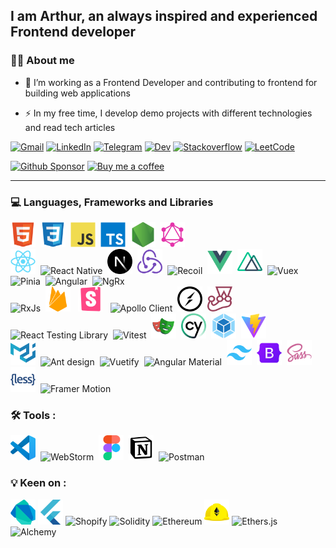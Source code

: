 I am Arthur, an always inspired and experienced Frontend developer
---
### :man_technologist: About me
- :telescope: I’m working as a Frontend Developer and contributing to frontend for building web applications

- :zap: In my free time, I develop demo projects with different technologies and read tech articles

[![Gmail](https://img.shields.io/badge/Gmail-D14836?style=for-the-badge&logo=gmail&logoColor=white)](mailto:artur.arakelyan.dev@gmail.com)
[![LinkedIn](https://img.shields.io/badge/LinkedIn-0077B5?style=for-the-badge&logo=linkedin&logoColor=white)](https://www.linkedin.com/in/arthur-arakelyan/)
[![Telegram](https://img.shields.io/badge/Telegram-2CA5E0?style=for-the-badge&logo=telegram&logoColor=white)](https://t.me/ArakelyanArthur)
[![Dev](https://img.shields.io/badge/dev.to-0A0A0A?style=for-the-badge&logo=devdotto&logoColor=white)](https://dev.to/arthurarakelyan)
[![Stackoverflow](https://img.shields.io/badge/Stack_Overflow-FE7A16?style=for-the-badge&logo=stack-overflow&logoColor=white)](https://stackoverflow.com/users/19169083/arthur-arakelyan)
[![LeetCode](https://img.shields.io/badge/-LeetCode-FFA116?style=for-the-badge&logo=LeetCode&logoColor=black)](https://leetcode.com/u/ArthurArakelyan/)
<!-- [![Medium](https://img.shields.io/badge/Medium-12100E?style=for-the-badge&logo=medium&logoColor=white)](https://dev.to/arthurarakelyan) -->
<!-- [![Reddit](https://img.shields.io/badge/Reddit-FF4500?style=for-the-badge&logo=reddit&logoColor=white)](https://www.reddit.com/user/artur_04/) -->

[![Github Sponsor](https://img.shields.io/badge/sponsor-30363D?style=for-the-badge&logo=GitHub-Sponsors&logoColor=#white)](https://github.com/sponsors/ArthurArakelyan)
[![Buy me a coffee](https://img.shields.io/badge/Buy_Me_A_Coffee-FFDD00?style=for-the-badge&logo=buy-me-a-coffee&logoColor=black)](https://buymeacoffee.com/arthurarakelyan)

--- 
### :computer: Languages, Frameworks and Libraries

<div>
  <div>
    <img src="https://github.com/devicons/devicon/blob/master/icons/html5/html5-original.svg" title="HTML5" alt="HTML" width="40" height="40"/>&nbsp;
    <img src="https://github.com/devicons/devicon/blob/master/icons/css3/css3-original.svg"  title="CSS3" alt="CSS" width="40" height="40"/>&nbsp;
    <img src="https://github.com/devicons/devicon/blob/master/icons/javascript/javascript-original.svg" title="Javascript" alt="Javascript" width="40" height="40"/>&nbsp;
    <img src="https://github.com/devicons/devicon/blob/master/icons/typescript/typescript-original.svg" title="Typescript" alt="Typescript" width="40" height="40"/>&nbsp;
    <img src="https://github.com/devicons/devicon/blob/master/icons/nodejs/nodejs-original.svg" title="Nodejs" alt="Nodejs" width="40" height="40"/>&nbsp;
    <img src="https://github.com/devicons/devicon/blob/master/icons/graphql/graphql-plain.svg" title="GraphQL" alt="GraphQL" width="40" height="40"/>&nbsp;
  </div>
  <div>
      <img src="https://github.com/devicons/devicon/blob/master/icons/react/react-original.svg" title="React" alt="React" width="40" height="40"/>&nbsp;
      <img src="https://www.esterox.com/images/shared/technologies/react-native.png" title="React Native" alt="React Native" width="40" height="40"/>&nbsp;
      <img src="https://github.com/devicons/devicon/blob/master/icons/nextjs/nextjs-original.svg" title="Nextjs" alt="Nextjs" width="40" height="40" />&nbsp;
      <img src="https://github.com/devicons/devicon/blob/master/icons/redux/redux-original.svg" title="Redux" alt="Redux " width="40" height="40"/>&nbsp;
      <img src="https://cdn.worldvectorlogo.com/logos/recoil-js.svg" title="Recoil" alt="Recoil " width="40" height="40"/>&nbsp;
      <img src="https://github.com/devicons/devicon/blob/master/icons/vuejs/vuejs-original.svg" title="Vue" alt="Vue" width="40" height="40"/>&nbsp;
      <img src="https://github.com/devicons/devicon/blob/master/icons/nuxtjs/nuxtjs-original.svg" title="Nuxt" alt="Nuxt" width="40" height="40"/>&nbsp;
      <img src="https://user-images.githubusercontent.com/7110136/29002857-9e802f08-7ab4-11e7-9c31-604b5d0d0c19.png" title="Vuex" alt="Vuex" width="40" height="40"/>&nbsp;
      <img src="https://pinia.vuejs.org/logo.svg" title="Pinia" alt="Pinia" width="40" height="40"/>&nbsp;
      <img src="https://user-images.githubusercontent.com/25181517/183890595-779a7e64-3f43-4634-bad2-eceef4e80268.png" title="Angular" alt="Angular" width="40"    
height="40"/>&nbsp;
      <img src="https://ngrx.io/assets/images/badge.svg" title="NgRx" alt="NgRx" width="40"    
height="40"/>&nbsp;
  </div>
  <div>
    <img src="https://cdn.worldvectorlogo.com/logos/rxjs-1.svg" title="RxJs" alt="RxJs" width="40" height="40"/>&nbsp;
       <img src="https://github.com/devicons/devicon/blob/master/icons/firebase/firebase-plain.svg" title="Firebase" alt="Firebase" width="40" height="40"/>&nbsp;&nbsp;
   <img src="https://github.com/devicons/devicon/blob/master/icons/storybook/storybook-original.svg" title="Storybook" alt="Storybook" width="40" height="40"/>&nbsp;&nbsp;
    <img src="https://cdn.worldvectorlogo.com/logos/apollo-graphql-compact.svg" title="Apollo Client" alt="Apollo Client" width="40" height="40"/>&nbsp;
    <img src="https://github.com/devicons/devicon/blob/master/icons/socketio/socketio-original.svg" title="Socket.io" alt="Socket.io" width="40" height="40"/>&nbsp;
    <img src="https://github.com/devicons/devicon/blob/master/icons/jest/jest-plain.svg" title="Jest" alt="Jest" width="40" height="40"/>&nbsp;
    <img src="https://testing-library.com/img/octopus-128x128.png" title="React Testing Library" alt="React Testing Library" width="40" height="40"/>&nbsp;
    <img src="https://vitest.dev/logo-shadow.svg" title="Vitest" alt="Vitest" width="40" height="40"/>&nbsp;
    <img src="https://github.com/devicons/devicon/blob/master/icons/playwright/playwright-original.svg" title="Playwright" alt="Playwright" width="40" height="40"/>&nbsp;
    <img src="https://github.com/devicons/devicon/blob/master/icons/cypressio/cypressio-original.svg" title="Cypress" alt="Cypress" width="40" height="40"/>&nbsp;
    <img src="https://github.com/devicons/devicon/blob/master/icons/webpack/webpack-original.svg" title="Webpack" alt="Webpack" width="40" height="40"/>&nbsp;
    <img src="https://github.com/devicons/devicon/blob/master/icons/vitejs/vitejs-original.svg" title="Vite" alt="Vite" width="40" height="40"/>&nbsp;
  </div>
  <div>
    <img src="https://github.com/devicons/devicon/blob/master/icons/materialui/materialui-original.svg" title="Material UI" alt="Material UI" width="40" height="40"/>&nbsp;
    <img src="https://gw.alipayobjects.com/zos/rmsportal/rlpTLlbMzTNYuZGGCVYM.png" title="Ant design" alt="Ant design" width="40" height="40"/>&nbsp;
    <img src="https://iconape.com/wp-content/png_logo_vector/vuetify-logo.png" title="Vuetify" alt="Vuetify" width="40" height="40"/>&nbsp;
    <img src="https://material.angular.io/assets/img/favicons/favicon.ico" title="Angular Material" alt="Angular Material" width="40" height="40"/>&nbsp;
    <img src="https://github.com/devicons/devicon/blob/master/icons/tailwindcss/tailwindcss-original.svg" title="Tailwind" alt="Tailwind" width="40" height="40"/>&nbsp;
    <img src="https://github.com/devicons/devicon/blob/master/icons/bootstrap/bootstrap-original.svg" title="Bootstrap" alt="Bootstrap" width="40" height="40"/>&nbsp;
    <img src="https://github.com/devicons/devicon/blob/master/icons/sass/sass-original.svg" title="Sass" alt="Sass" width="40" height="40"/>&nbsp;
    <img src="https://github.com/devicons/devicon/blob/master/icons/less/less-plain-wordmark.svg" title="Less" alt="Less" width="40" height="40"/>&nbsp;
    <img src="https://cdn.worldvectorlogo.com/logos/framer-motion.svg" title="Framer Motion" alt="Framer Motion" width="40" height="40"/>&nbsp;
  </div>
</div>

### 🛠️ Tools :
<div>
  <img src="https://github.com/devicons/devicon/blob/master/icons/vscode/vscode-original.svg" title="vscode" alt="vscode" width="40" height="40"/>&nbsp;
  <img src="https://seeklogo.com/images/W/webstorm-logo-691E749F21-seeklogo.com.png" title="WebStorm" alt="WebStorm" width="40" height="40"/>&nbsp;
  <img src="https://github.com/devicons/devicon/blob/master/icons/figma/figma-original.svg" title="Figma" alt="Figma" width="40" height="40"/>&nbsp;
  <img src="https://github.com/devicons/devicon/blob/master/icons/notion/notion-original.svg" title="Notion" alt="Notion" width="40" height="40"/>&nbsp;
  <img src="https://camo.githubusercontent.com/65175fefb2fc4178ca6730dd4f9d87cb39605c625b81f1a01e8c3415cd1fef3b/68747470733a2f2f7777772e7376677265706f2e636f6d2f646f776e6c6f61642f3335343230322f706f73746d616e2d69636f6e2e737667" title="Postman" alt="Postman" width="40" height="40"/>&nbsp;
</div>

### 💡 Keen on :
<div>
  <img src="https://github.com/devicons/devicon/blob/master/icons/dart/dart-original.svg" title="Dart" alt="Dart" width="40" height="40" />
  <img src="https://github.com/devicons/devicon/blob/master/icons/flutter/flutter-original.svg" title="Flutter" alt="Flutter" width="40" height="40" />
  
  <img src="https://polaris.shopify.com/images/shopify-logo.svg" title="Shopify" alt="Shopify" width="40" height="40" />
  
  <img src="https://docs.soliditylang.org/en/latest/_images/solidity_logo.svg" title="Solidity" alt="Solidity" width="40" height="40" />
  <img src="https://cryptologos.cc/logos/ethereum-eth-logo.png" title="Ethereum" alt="Ethereum" width="40" height="40" />
  <img src="https://github.com/devicons/devicon/blob/master/icons/hardhat/hardhat-original.svg" title="Hardhat" alt="Hardhat" width="40" height="40" />
  <img src="https://github.com/AlbertArakelyan/AlbertArakelyan/assets/61713118/abc34d7a-a916-4921-b051-257ece8ca755" title="Ethers.js" alt="Ethers.js" width="40" height="40" />
  <img src="https://github.com/AlbertArakelyan/AlbertArakelyan/assets/61713118/89bf84b9-9f97-42cc-bcf9-6489675b9062" title="Alchemy" alt="Alchemy" width="40" height="40" />
</div>

